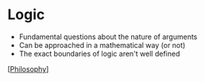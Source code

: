 # Logic

- Fundamental questions about the nature of arguments
- Can be approached in a mathematical way (or not)
- The exact boundaries of logic aren't well defined

[[Philosophy]]

[//begin]: # "Autogenerated link references for markdown compatibility"
[Philosophy]: philosophy "Philosophy"
[//end]: # "Autogenerated link references"
